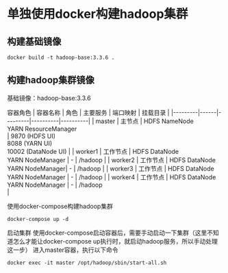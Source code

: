 # 单独使用docker构建hadoop集群


## 构建基础镜像
```
docker build -t hadoop-base:3.3.6 .
```

## 构建hadoop集群镜像

基础镜像：hadoop-base:3.3.6

容器角色
| 容器名称 | 角色 | 主要服务 | 端口映射 | 挂载目录 |
|---------|------|---------|----------|----------|
| master  | 主节点 | HDFS NameNode<br>YARN ResourceManager<br> | 9870 (HDFS UI)<br>8088 (YARN UI)<br>10002 (DataNode UI) |
| worker1 | 工作节点 | HDFS DataNode<br>YARN NodeManager | - | /hadoop |
| worker2 | 工作节点 | HDFS DataNode<br>YARN NodeManager| - | /hadoop |
| worker3 | 工作节点 | HDFS DataNode<br>YARN NodeManager | - | /hadoop |
| worker4 | 工作节点 | HDFS DataNode<br>YARN NodeManager | - | /hadoop<br> |

使用docker-compose构建hadoop集群
```
docker-compose up -d
```


启动集群
  使用docker-compose启动容器后，需要手动启动一下集群（这里不知道怎么才能让docker-compose up执行时，就启动hadoop服务，所以手动处理这一步）
  进入master容器，执行以下命令
  ```
  docker exec -it master /opt/hadoop/sbin/start-all.sh
  ```
